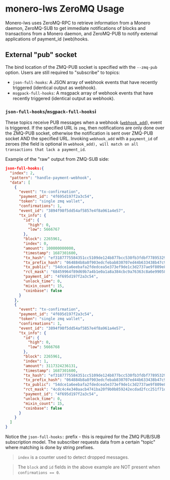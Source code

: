 # monero-lws ZeroMQ Usage
Monero-lws uses ZeroMQ-RPC to retrieve information from a Monero daemon,
ZeroMQ-SUB to get immediate notifications of blocks and transactions from a
Monero daemon, and ZeroMQ-PUB to notify external applications of payment_id
(web)hooks.

## External "pub" socket
The bind location of the ZMQ-PUB socket is specified with the `--zmq-pub`
option. Users are still required to "subscribe" to topics:
  * `json-full-hooks`: A JSON array of webhook events that have recently
    triggered (identical output as webhook).
  * `msgpack-full-hooks`: A msgpack array of webhook events that have recently
    triggered (identical output as webhook).


### `json-full-hooks`/`msgpack-full-hooks`i
These topics receive PUB messages when a webhook ([`webhook_add`](administration.md)),
event is triggered. If the specified URL is `zmq`, then notifications are only
done over the ZMQ-PUB socket, otherwise the notification is sent over ZMQ-PUB
socket AND the specified URL. Invoking `webhook_add` with a `payment_id` of
zeroes (the field is optional in `webhook_add), will match on all transactions
that lack a payment_id`.

Example of the "raw" output from ZMQ-SUB side:

```json
json-full-hooks:{
  "index": 2,
  "pattern": "handle-payment-webhook",
  "data": [
    {
      "event": "tx-confirmation",
      "payment_id": "4f695d197f2a3c54",
      "token": "single zmq wallet",
      "confirmations": 1,
      "event_id": "3894f98f5dd54af5857e4f8a961a4e57",
      "tx_info": {
        "id": {
          "high": 0,
          "low": 5666767
        },
        "block": 2265961,
        "index": 0,
        "amount": 100000000000,
        "timestamp": 1687301600,
        "tx_hash": "ef3187775584351cc5109de124b877bcc530fb3fdbf77895329dd447902cc566",
        "tx_prefix_hash": "064884b8a8f903edcfebab830707ed44b633438b47c95a83320f4438b1b28626",
        "tx_public": "54dce1a6eebafa2fdedcea5e373ef9de1c3d2737ae9f809e80958d1ba4590d74",
        "rct_mask": "68459964f89d69b7a4b1e0a1a8a384cbc9a76363c8a6e99058d41906908bd005",
        "payment_id": "4f695d197f2a3c54",
        "unlock_time": 0,
        "mixin_count": 15,
        "coinbase": false
      }
    },
    {
      "event": "tx-confirmation",
      "payment_id": "4f695d197f2a3c54",
      "token": "single zmq wallet",
      "confirmations": 1,
      "event_id": "3894f98f5dd54af5857e4f8a961a4e57",
      "tx_info": {
        "id": {
          "high": 0,
          "low": 5666768
        },
        "block": 2265961,
        "index": 1,
        "amount": 3117324236131,
        "timestamp": 1687301600,
        "tx_hash": "ef3187775584351cc5109de124b877bcc530fb3fdbf77895329dd447902cc566",
        "tx_prefix_hash": "064884b8a8f903edcfebab830707ed44b633438b47c95a83320f4438b1b28626",
        "tx_public": "54dce1a6eebafa2fdedcea5e373ef9de1c3d2737ae9f809e80958d1ba4590d74",
        "rct_mask": "4cdc4c4e340aacb4741ba20f9b0b859242ecdad2fcc251f71d81123a47db3400",
        "payment_id": "4f695d197f2a3c54",
        "unlock_time": 0,
        "mixin_count": 15,
        "coinbase": false
      }
    }
  ]
}
```

Notice the `json-full-hooks:` prefix - this is required for the ZMQ PUB/SUB
subscription model. The subscriber requests data from a certain "topic" where
matching is done by string prefixes.

> `index` is a counter used to detect dropped messages.

> The `block` and `id` fields in the above example are NOT present when
`confirmations == 0`.
